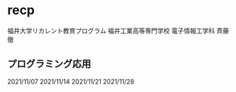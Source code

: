 # recp
福井大学リカレント教育プログラム
福井工業高等専門学校
電子情報工学科
斉藤徹
## プログラミング応用
2021/11/07
2021/11/14
2021/11/21
2021/11/28

